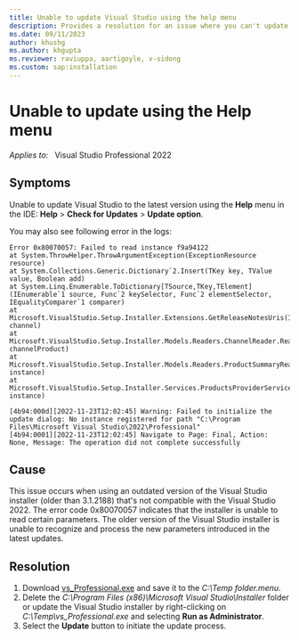 ```yaml
---
title: Unable to update Visual Studio using the help menu
description: Provides a resolution for an issue where you can't update Visual Studio using the help menu.
ms.date: 09/11/2023
author: khushg
ms.author: khgupta
ms.reviewer: raviuppa, aartigoyle, v-sidong
ms.custom: sap:installation
---
```

# Unable to update using the Help menu

_Applies to:_ &nbsp; Visual Studio Professional 2022

## Symptoms

Unable to update Visual Studio to the latest version using the **Help** menu in the IDE: **Help** > **Check for Updates** > **Update option**.

You may also see following error in the logs:

```output
Error 0x80070057: Failed to read instance f9a94122 
at System.ThrowHelper.ThrowArgumentException(ExceptionResource resource) 
at System.Collections.Generic.Dictionary`2.Insert(TKey key, TValue value, Boolean add) 
at System.Linq.Enumerable.ToDictionary[TSource,TKey,TElement](IEnumerable`1 source, Func`2 keySelector, Func`2 elementSelector, IEqualityComparer`1 comparer) 
at Microsoft.VisualStudio.Setup.Installer.Extensions.GetReleaseNotesUris(IChannel channel) 
at Microsoft.VisualStudio.Setup.Installer.Models.Readers.ChannelReader.ReadFromChannel(ChannelNode`1 channelProduct) 
at Microsoft.VisualStudio.Setup.Installer.Models.Readers.ProductSummaryReader.ReadFromInstance(IInstance instance) 
at Microsoft.VisualStudio.Setup.Installer.Services.ProductsProviderService.TryGetInstalledProductSummary(IInstance instance) 

[4b94:000d][2022-11-23T12:02:45] Warning: Failed to initialize the update dialog: No instance registered for path "C:\Program Files\Microsoft Visual Studio\2022\Professional" 
[4b94:0001][2022-11-23T12:02:45] Navigate to Page: Final, Action: None, Message: The operation did not complete successfully 
```

## Cause

This issue occurs when using an outdated version of the Visual Studio installer (older than 3.1.2188) that's not compatible with the Visual Studio 2022. The error code 0x80070057 indicates that the installer is unable to read certain parameters. The older version of the Visual Studio installer is unable to recognize and process the new parameters introduced in the latest updates.

## Resolution

1. Download [vs_Professional.exe](https://aka.ms/vs/17/release/vs_Professional.exe) and save it to the *C:\Temp folder.menu*.
1. Delete the *C:\Program Files (x86)\Microsoft Visual Studio\Installer* folder or update the Visual Studio installer by right-clicking on *C:\Temp\vs_Professional.exe* and selecting **Run as Administrator**.
1. Select the **Update** button to initiate the update process.
